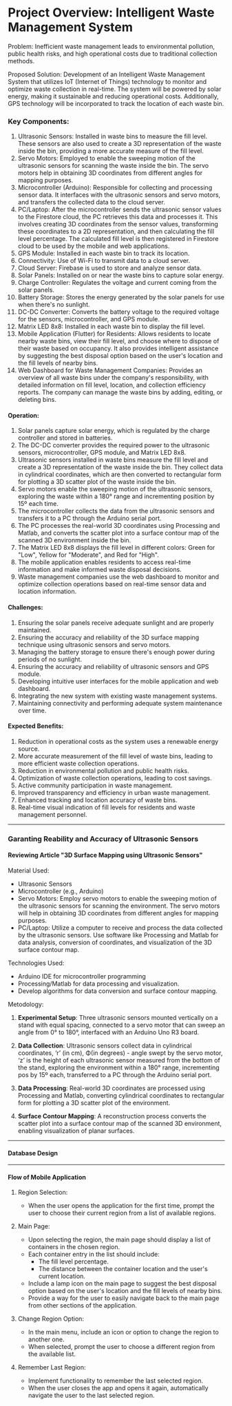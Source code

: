 # Project Overview: Intelligent Waste Management System 


Problem: Inefficient waste management leads to environmental pollution, public health risks, and high operational costs due to traditional collection methods.


Proposed Solution: Development of an Intelligent Waste Management System that utilizes IoT (Internet of Things) technology to monitor and optimize waste collection in real-time. The system will be powered by solar energy, making it sustainable and reducing operational costs. Additionally, GPS technology will be incorporated to track the location of each waste bin.

### Key Components:

1. Ultrasonic Sensors: Installed in waste bins to measure the fill level. These sensors are also used to create a 3D representation of the waste inside the bin, providing a more accurate measure of the fill level.
2. Servo Motors: Employed to enable the sweeping motion of the ultrasonic sensors for scanning the waste inside the bin. The servo motors help in obtaining 3D coordinates from different angles for mapping purposes.
3. Microcontroller (Arduino): Responsible for collecting and processing sensor data. It interfaces with the ultrasonic sensors and servo motors, and transfers the collected data to the cloud server.
4. PC/Laptop: After the microcontroller sends the ultrasonic sensor values to the Firestore cloud, the PC retrieves this data and processes it. This involves creating 3D coordinates from the sensor values, transforming these coordinates to a 2D representation, and then calculating the fill level percentage. The calculated fill level is then registered in Firestore cloud to be used by the mobile and web applications.
5.  GPS Module: Installed in each waste bin to track its location.
6.  Connectivity: Use of Wi-Fi to transmit data to a cloud server.
7.  Cloud Server: Firebase is used to store and analyze sensor data.
8.  Solar Panels: Installed on or near the waste bins to capture solar energy. 
9.  Charge Controller: Regulates the voltage and current coming from the solar panels.
10.  Battery Storage: Stores the energy generated by the solar panels for use when there's no sunlight.
11.  DC-DC Converter: Converts the battery voltage to the required voltage for the sensors, microcontroller, and GPS module.
12. Matrix LED 8x8: Installed in each waste bin to display the fill level.
13. Mobile Application (Flutter) for Residents: Allows residents to locate nearby waste bins, view their fill level, and choose where to dispose of their waste based on occupancy. It also provides intelligent assistance by suggesting the best disposal option based on the user's location and the fill levels of nearby bins.
14. Web Dashboard for Waste Management Companies: Provides an overview of all waste bins under the company's responsibility, with detailed information on fill level, location, and collection efficiency reports. The company can manage the waste bins by adding, editing, or deleting bins.

#### Operation:

1. Solar panels capture solar energy, which is regulated by the charge controller and stored in batteries.
2. The DC-DC converter provides the required power to the ultrasonic sensors, microcontroller, GPS module, and Matrix LED 8x8.
3. Ultrasonic sensors installed in waste bins measure the fill level and create a 3D representation of the waste inside the bin. They collect data in cylindrical coordinates, which are then converted to rectangular form for plotting a 3D scatter plot of the waste inside the bin.
4. Servo motors enable the sweeping motion of the ultrasonic sensors, exploring the waste within a 180° range and incrementing position by 15º each time.
5. The microcontroller collects the data from the ultrasonic sensors and transfers it to a PC through the Arduino serial port.
6. The PC processes the real-world 3D coordinates using Processing and Matlab, and converts the scatter plot into a surface contour map of the scanned 3D environment inside the bin.
7. The Matrix LED 8x8 displays the fill level in different colors: Green for "Low", Yellow for "Moderate", and Red for "High".
8. The mobile application enables residents to access real-time information and make informed waste disposal decisions.
9. Waste management companies use the web dashboard to monitor and optimize collection operations based on real-time sensor data and location information.

#### Challenges:

1.  Ensuring the solar panels receive adequate sunlight and are properly maintained.
2.  Ensuring the accuracy and reliability of the 3D surface mapping technique using ultrasonic sensors and servo motors.
3.  Managing the battery storage to ensure there's enough power during periods of no sunlight.
4.  Ensuring the accuracy and reliability of ultrasonic sensors and GPS module.
5.  Developing intuitive user interfaces for the mobile application and web dashboard.
6.  Integrating the new system with existing waste management systems.
7.  Maintaining connectivity and performing adequate system maintenance over time.

#### Expected Benefits:

1.  Reduction in operational costs as the system uses a renewable energy source.
2.  More accurate measurement of the fill level of waste bins, leading to more efficient waste collection operations.
3.  Reduction in environmental pollution and public health risks.
4.  Optimization of waste collection operations, leading to cost savings.
5.  Active community participation in waste management.
6.  Improved transparency and efficiency in urban waste management.
7.  Enhanced tracking and location accuracy of waste bins.
8.  Real-time visual indication of fill levels for residents and waste management personnel.
----------------------------------------------------------------------------------------------

### Garanting Reability and Accuracy of Ultrasonic Sensors

#### Reviewing Article "3D Surface Mapping using Ultrasonic Sensors"

Material Used:
 - Ultrasonic Sensors
 - Microcontroller (e.g., Arduino)
 - Servo Motors: Employ servo motors to enable the sweeping motion of the ultrasonic sensors for scanning the environment. The servo motors will help in obtaining 3D coordinates from different angles for mapping    purposes.
 - PC/Laptop: Utilize a computer to receive and process the data collected by the ultrasonic sensors. Use software like Processing and Matlab for data analysis, conversion of coordinates, and        visualization of the 3D surface contour map.

Technologies Used:
  - Arduino IDE for microcontroller programming
  - Processing/Matlab for data processing and visualization.
  - Develop algorithms for data conversion and surface contour mapping.

Metodology:

1.  **Experimental Setup**: Three ultrasonic sensors mounted vertically on a stand with equal spacing, connected to a servo motor that can sweep an angle from 0° to 180°, interfaced with an Arduino Uno R3 board.

2.  **Data Collection**: Ultrasonic sensors collect data in cylindrical coordinates, ‘r’ (in cm), Φ(in degrees) - angle swept by the servo motor, ‘z’ is the height of each ultrasonic sensor measured from the bottom of the stand, exploring the environment within a 180° range, incrementing pos by 15º each, transferred to a PC through the Arduino serial port.

4.  **Data Processing**: Real-world 3D coordinates are processed using Processing and Matlab, converting cylindrical coordinates to rectangular form for plotting a 3D scatter plot of the environment.

5.  **Surface Contour Mapping**: A reconstruction process converts the scatter plot into a surface contour map of the scanned 3D environment, enabling visualization of planar surfaces.


-----------------------------------------------------------------------------------------------
#### Database Design



---------------------------------------------------------


#### Flow of Mobile Application

1.  Region Selection:
    -   When the user opens the application for the first time, prompt the user to choose their current region from a list of available regions.
2.  Main Page:

    -   Upon selecting the region, the main page should display a list of containers in the chosen region.
    -   Each container entry in the list should include:
        -   The fill level percentage.
        -   The distance between the container location and the user's current location.
    -   Include a lamp icon on the main page to suggest the best disposal option based on the user's location and the fill levels of nearby bins.
    -   Provide a way for the user to easily navigate back to the main page from other sections of the application.
3.  Change Region Option:

    -   In the main menu, include an icon or option to change the region to another one.
    -   When selected, prompt the user to choose a different region from the available list.
4.  Remember Last Region:

    -   Implement functionality to remember the last selected region.
    -   When the user closes the app and opens it again, automatically navigate the user to the last selected region.


